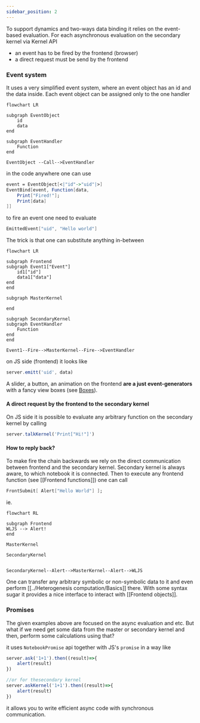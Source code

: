 ```yaml
---
sidebar_position: 2
---
```

To support dynamics and two-ways data binding it relies on the event-based evaluation. For each asynchronous evaluation on the secondary kernel via Kernel API

- an event has to be fired by the frontend (browser)
- a direct request must be send by the frontend

### Event system
It uses a very simplified event system, where an event object has an id and the data inside. Each event object can be assigned only to the one handler

```mermaid
flowchart LR

subgraph EventObject
	id
	data
end

subgraph EventHandler
	Function
end

EventObject --Call-->EventHandler
```

in the code anywhere one can use
```mathematica
event = EventObject[<|"id"->"uid"|>]
EventBind[event, Function[data,
	Print["Fired!"];
	Print[data]
]]
```
to fire an event one need to evaluate
```mathematica
EmittedEvent["uid", "Hello world"]
```

The trick is that one can substitute anything in-between 

```mermaid
flowchart LR

subgraph Frontend
subgraph Event1["Event"]
	id1["id"]
	data1["data"]
end
end

subgraph MasterKernel

end

subgraph SecondaryKernel
subgraph EventHandler
	Function
end
end

Event1--Fire-->MasterKernel--Fire-->EventHandler

```

on JS side (frontend) it looks like
```js
server.emitt('uid', data)
```

A slider, a button, an animation on the frontend __are a just event-generators__ with a fancy view boxes (see [Boxes](../Customizing%20IO/Boxes.md)).

#### A direct request by the frontend to the secondary kernel
On JS side it is possible to evaluate any arbitrary function on the secondary kernel by calling
```js
server.talkKernel('Print["Hi!"]')
```

#### How to reply back?
To make fire the chain backwards we rely on the direct communication between frontend and the secondary kernel. Secondary kernel is always aware, to which notebook it is connected. Then to execute any frontend function (see [[Frontend functions]]) one can call

```mathematica
FrontSubmit[ Alert["Hello World"] ];
```

ie.

```mermaid
flowchart RL

subgraph Frontend
WLJS --> Alert!
end

MasterKernel

SecondaryKernel


SecondaryKernel--Alert-->MasterKernel--Alert-->WLJS

```

One can transfer any arbitrary symbolic or non-symbolic data to it and even perform [[../Heterogenesis computation/Basics]] there. With some syntax sugar it provides a nice interface to interact with [[Frontend objects]].

### Promises
The given examples above are focused on the async evaluation and etc. But what if we need get some data from the master or secondary kernel and then, perform some calculations using that?

it uses `NotebookPromise` api together with JS's `promise` in a way like
```js
server.ask('1+1').then((result)=>{
	alert(result)
})

//or for thesecondary kernel
server.askKernel('1+1').then((result)=>{
	alert(result)
})
```

it allows you to write efficient async code with synchronous communication.